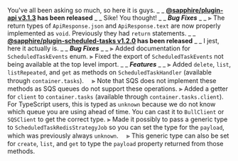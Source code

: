 You've all been asking so much, so here it is guys.
_ _
**[@sapphire/plugin-api v3.1.3](https://github.com/sapphiredev/plugins/compare/@sapphire/plugin-api@3.1.2...@sapphire/plugin-api@3.1.3) has been released**
_ _
Sike! You thought!
_ _
_**Bug Fixes**_
_ _
⫸ The return types of `ApiResponse.json` and `ApiResponse.text` are now properly implemented as `void`. Previously they had `return` statements.
_ _
**[@sapphire/plugin-scheduled-tasks v1.2.0](https://github.com/sapphiredev/plugins/compare/@sapphire/plugin-scheduled-tasks@1.1.1...@sapphire/plugin-scheduled-tasks@1.2.0) has been released**
_ _
I jest, here it actually is.
_ _
_**Bug Fixes**_
_ _
⫸ Added documentation for `ScheduledTaskEvents` enum.
⫸ Fixed the export of `ScheduledTaskEvents` not being available at the top level import.
_ _
_**Features**_
_ _
⫸ Added `delete`, `list`, `listRepeated`, and `get` as methods on `ScheduledTaskHandler` (available through `container.tasks`).
　⪢ Note that SQS does not implement these methods as SQS queues do not support these operations.
⫸ Added a getter for `client` to `container.tasks` (available through `container.tasks.client`). For TypeScript users, this is typed as `unknown` because we do not know which queue you are using ahead of time. You can cast it to `BullClient` or `SQSClient` to get the correct type.
⫸ Made it possibly to pass a generic type to `ScheduledTaskRedisStrategyJob` so you can set the type for the `payload`, which was previously always `unknown`.
　⪢ This generic type can also be set for `create`, `list`, and `get` to type the `payload` property returned from those methods.